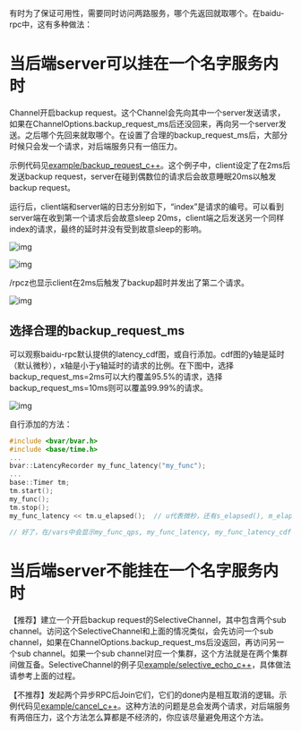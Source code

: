 有时为了保证可用性，需要同时访问两路服务，哪个先返回就取哪个。在baidu-rpc中，这有多种做法：

# 当后端server可以挂在一个名字服务内时

Channel开启backup request。这个Channel会先向其中一个server发送请求，如果在ChannelOptions.backup_request_ms后还没回来，再向另一个server发送。之后哪个先回来就取哪个。在设置了合理的backup_request_ms后，大部分时候只会发一个请求，对后端服务只有一倍压力。

示例代码见[example/backup_request_c++](https://svn.baidu.com/public/trunk/baidu-rpc/example/backup_request_c++)。这个例子中，client设定了在2ms后发送backup request，server在碰到偶数位的请求后会故意睡眠20ms以触发backup request。

运行后，client端和server端的日志分别如下，“index”是请求的编号。可以看到server端在收到第一个请求后会故意sleep 20ms，client端之后发送另一个同样index的请求，最终的延时并没有受到故意sleep的影响。

![img](http://wiki.baidu.com/download/attachments/160281427/image2015-12-28%2019%3A48%3A54.png?version=1&modificationDate=1451303334000&api=v2)

![img](http://wiki.baidu.com/download/attachments/160281427/image2015-12-28%2019%3A48%3A2.png?version=1&modificationDate=1451303282000&api=v2)

/rpcz也显示client在2ms后触发了backup超时并发出了第二个请求。

![img](http://wiki.baidu.com/download/attachments/160281427/image2015-12-28%2019%3A54%3A22.png?version=1&modificationDate=1451303662000&api=v2)

## 选择合理的backup_request_ms

可以观察baidu-rpc默认提供的latency_cdf图，或自行添加。cdf图的y轴是延时（默认微秒），x轴是小于y轴延时的请求的比例。在下图中，选择backup_request_ms=2ms可以大约覆盖95.5%的请求，选择backup_request_ms=10ms则可以覆盖99.99%的请求。

![img](http://wiki.baidu.com/download/attachments/160281427/image2015-12-28%2021%3A23%3A48.png?version=1&modificationDate=1451309036000&api=v2)

自行添加的方法：

```c++
#include <bvar/bvar.h>
#include <base/time.h>
...
bvar::LatencyRecorder my_func_latency("my_func");
...
base::Timer tm;
tm.start();
my_func();
tm.stop();
my_func_latency << tm.u_elapsed();  // u代表微秒，还有s_elapsed(), m_elapsed(), n_elapsed()分别对应秒，毫秒，纳秒。
 
// 好了，在/vars中会显示my_func_qps, my_func_latency, my_func_latency_cdf等很多计数器。
```

# 当后端server不能挂在一个名字服务内时

【推荐】建立一个开启backup request的SelectiveChannel，其中包含两个sub channel。访问这个SelectiveChannel和上面的情况类似，会先访问一个sub channel，如果在ChannelOptions.backup_request_ms后没返回，再访问另一个sub channel。如果一个sub channel对应一个集群，这个方法就是在两个集群间做互备。SelectiveChannel的例子见[example/selective_echo_c++](https://svn.baidu.com/public/trunk/baidu-rpc/example/selective_echo_c++)，具体做法请参考上面的过程。

【不推荐】发起两个异步RPC后Join它们，它们的done内是相互取消的逻辑。示例代码见[example/cancel_c++](https://svn.baidu.com/public/trunk/baidu-rpc/example/cancel_c++)。这种方法的问题是总会发两个请求，对后端服务有两倍压力，这个方法怎么算都是不经济的，你应该尽量避免用这个方法。